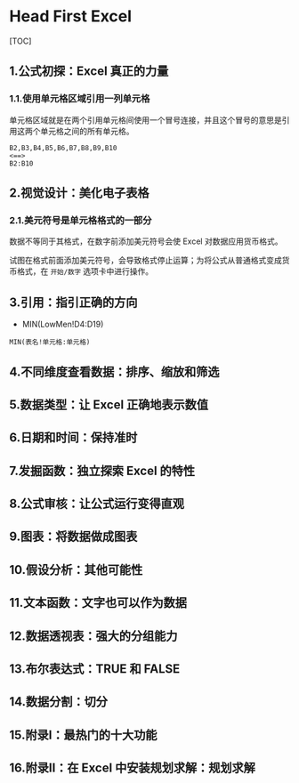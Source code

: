 # Head First Excel

[TOC]

## 1.公式初探：Excel 真正的力量

### 1.1.使用单元格区域引用一列单元格

单元格区域就是在两个引用单元格间使用一个冒号连接，并且这个冒号的意思是引用这两个单元格之间的所有单元格。

```
B2,B3,B4,B5,B6,B7,B8,B9,B10
<==>
B2:B10
```

## 2.视觉设计：美化电子表格

### 2.1.美元符号是单元格格式的一部分

数据不等同于其格式，在数字前添加美元符号会使 Excel 对数据应用货币格式。

试图在格式前面添加美元符号，会导致格式停止运算；为将公式从普通格式变成货币格式，在 `开始/数字` 选项卡中进行操作。

## 3.引用：指引正确的方向

- MIN(LowMen!D4:D19)

```
MIN(表名!单元格:单元格)
```

## 4.不同维度查看数据：排序、缩放和筛选

## 5.数据类型：让 Excel 正确地表示数值

## 6.日期和时间：保持准时

## 7.发掘函数：独立探索 Excel 的特性

## 8.公式审核：让公式运行变得直观

## 9.图表：将数据做成图表

## 10.假设分析：其他可能性

## 11.文本函数：文字也可以作为数据

## 12.数据透视表：强大的分组能力

## 13.布尔表达式：TRUE 和 FALSE

## 14.数据分割：切分

## 15.附录I：最热门的十大功能

## 16.附录II：在 Excel 中安装规划求解：规划求解
